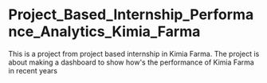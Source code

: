 # Project_Based_Internship_Performance_Analytics_Kimia_Farma
 This is a project from project based internship in Kimia Farma. The project is about making a dashboard to show how's the performance of Kimia Farma in recent years
